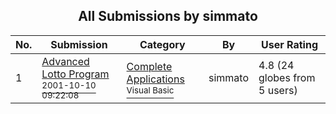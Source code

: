 ﻿<div align="center">

## All Submissions by simmato

</div>

No.  | Submission | Category | By   | User Rating
---- | ---------- | -------- | ---- | -----------
1 | [Advanced Lotto Program<br /><sup>2001-10-10 09:22:08</sup>](https://github.com/Planet-Source-Code/simmato-advanced-lotto-program__1-27952) | [Complete Applications<br /><sup>Visual Basic</sup>](../ByCategory/complete-applications__1-27.md) | simmato | 4.8 (24 globes from 5 users)
